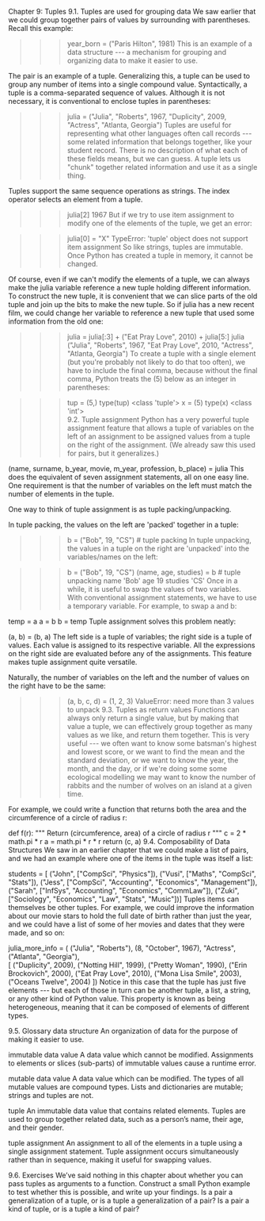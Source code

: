 Chapter 9: Tuples
9.1. Tuples are used for grouping data
We saw earlier that we could group together pairs of values by surrounding with parentheses. Recall this example:

 >>> year_born = ("Paris Hilton", 1981) 
This is an example of a data structure --- a mechanism for grouping and organizing data to make it easier to use.

The pair is an example of a tuple. Generalizing this, a tuple can be used to group any number of items into a single compound value. Syntactically, a tuple is a comma-separated sequence of values. Although it is not necessary, it is conventional to enclose tuples in parentheses:

>>> julia = ("Julia", "Roberts", 1967, "Duplicity", 2009, "Actress", "Atlanta, Georgia")
Tuples are useful for representing what other languages often call records ---some related information that belongs together, like your student record. There is no description of what each of these fields means, but we can guess. A tuple lets us "chunk" together related information and use it as a single thing.

Tuples support the same sequence operations as strings. The index operator selects an element from a tuple.

>>> julia[2]
1967
But if we try to use item assignment to modify one of the elements of the tuple, we get an error:

>>> julia[0] = "X"
TypeError: 'tuple' object does not support item assignment
So like strings, tuples are immutable. Once Python has created a tuple in memory, it cannot be changed.

Of course, even if we can't modify the elements of a tuple, we can always make the julia variable reference a new tuple holding different information. To construct the new tuple, it is convenient that we can slice parts of the old tuple and join up the bits to make the new tuple. So if julia has a new recent film, we could change her variable to reference a new tuple that used some information from the old one:

>>> julia = julia[:3] + ("Eat Pray Love", 2010) + julia[5:]
>>> julia
("Julia", "Roberts", 1967, "Eat Pray Love", 2010, "Actress", "Atlanta, Georgia")
To create a tuple with a single element (but you're probably not likely to do that too often), we have to include the final comma, because without the final comma, Python treats the (5) below as an integer in parentheses:

>>> tup = (5,)
>>> type(tup)
<class 'tuple'> 
>>> x = (5)
>>> type(x)
<class 'int'>     
9.2. Tuple assignment
Python has a very powerful tuple assignment feature that allows a tuple of variables on the left of an assignment to be assigned values from a tuple on the right of the assignment. (We already saw this used for pairs, but it generalizes.)

(name, surname, b_year, movie, m_year, profession, b_place) = julia
This does the equivalent of seven assignment statements, all on one easy line. One requirement is that the number of variables on the left must match the number of elements in the tuple.

One way to think of tuple assignment is as tuple packing/unpacking.

In tuple packing, the values on the left are 'packed' together in a tuple:

>>> b = ("Bob", 19, "CS")    # tuple packing
In tuple unpacking, the values in a tuple on the right are 'unpacked' into the variables/names on the left:

>>> b = ("Bob", 19, "CS")
>>> (name, age, studies) = b    # tuple unpacking
>>> name
'Bob'
>>> age
19
>>> studies
'CS'
Once in a while, it is useful to swap the values of two variables. With conventional assignment statements, we have to use a temporary variable. For example, to swap a and b:

temp = a
a = b
b = temp
Tuple assignment solves this problem neatly:

(a, b) = (b, a)
The left side is a tuple of variables; the right side is a tuple of values. Each value is assigned to its respective variable. All the expressions on the right side are evaluated before any of the assignments. This feature makes tuple assignment quite versatile.

Naturally, the number of variables on the left and the number of values on the right have to be the same:

>>> (a, b, c, d) = (1, 2, 3)
ValueError: need more than 3 values to unpack 
9.3. Tuples as return values
Functions can always only return a single value, but by making that value a tuple, we can effectively group together as many values as we like, and return them together. This is very useful --- we often want to know some batsman's highest and lowest score, or we want to find the mean and the standard deviation, or we want to know the year, the month, and the day, or if we're doing some some ecological modelling we may want to know the number of rabbits and the number of wolves on an island at a given time.

For example, we could write a function that returns both the area and the circumference of a circle of radius r:

def f(r):
    """ Return (circumference, area) of a circle of radius r """
    c = 2 * math.pi * r
    a = math.pi * r * r
    return (c, a)
9.4. Composability of Data Structures
We saw in an earlier chapter that we could make a list of pairs, and we had an example where one of the items in the tuple was itself a list:

 students = [
     ("John", ["CompSci", "Physics"]),
     ("Vusi", ["Maths", "CompSci", "Stats"]),
     ("Jess", ["CompSci", "Accounting", "Economics", "Management"]),
     ("Sarah", ["InfSys", "Accounting", "Economics", "CommLaw"]),
     ("Zuki", ["Sociology", "Economics", "Law", "Stats", "Music"])]
Tuples items can themselves be other tuples. For example, we could improve the information about our movie stars to hold the full date of birth rather than just the year, and we could have a list of some of her movies and dates that they were made, and so on:

 julia_more_info = ( ("Julia", "Roberts"), (8, "October", 1967), 
                      "Actress", ("Atlanta", "Georgia"),  
                      [ ("Duplicity", 2009), 
                        ("Notting Hill", 1999),
                        ("Pretty Woman", 1990),
                        ("Erin Brockovich", 2000),
                        ("Eat Pray Love", 2010),
                        ("Mona Lisa Smile", 2003),
                        ("Oceans Twelve", 2004) ])
Notice in this case that the tuple has just five elements --- but each of those in turn can be another tuple, a list, a string, or any other kind of Python value. This property is known as being heterogeneous, meaning that it can be composed of elements of different types.

9.5. Glossary
data structure An organization of data for the purpose of making it easier to use.

immutable data value A data value which cannot be modified. Assignments to elements or slices (sub-parts) of immutable values cause a runtime error.

mutable data value A data value which can be modified. The types of all mutable values are compound types. Lists and dictionaries are mutable; strings and tuples are not.

tuple An immutable data value that contains related elements. Tuples are used to group together related data, such as a person’s name, their age, and their gender.

tuple assignment An assignment to all of the elements in a tuple using a single assignment statement. Tuple assignment occurs simultaneously rather than in sequence, making it useful for swapping values.

9.6. Exercises
We’ve said nothing in this chapter about whether you can pass tuples as arguments to a function. Construct a small Python example to test whether this is possible, and write up your findings.
Is a pair a generalization of a tuple, or is a tuple a generalization of a pair?
Is a pair a kind of tuple, or is a tuple a kind of pair?
